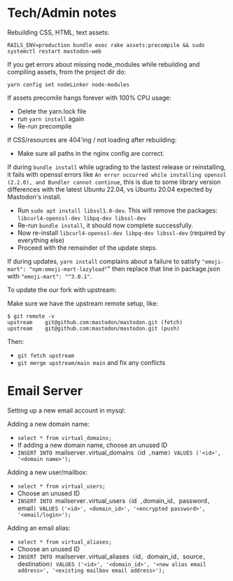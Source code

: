 # Tech/Admin notes

Rebuilding CSS, HTML, text assets:

`RAILS_ENV=production bundle exec rake assets:precompile && sudo systemctl restart mastodon-web`


If you get errors about missing node_modules while rebuilding and compiling assets, from the project dir do:

`yarn config set nodeLinker node-modules`


If assets precomile hangs forever with 100% CPU usage:

- Delete the yarn.lock file
- run `yarn install` again
- Re-run precompile


If CSS/resources are 404'ing / not loading after rebuilding:

- Make sure all paths in the nginx config are correct.


If during `bundle install` while ugrading to the lastest release or reinstalling, it fails with openssl errors like `An error occurred while installing openssl (2.2.0), and Bundler cannot continue`, this is due to some library version differences with the latest Ubuntu 22.04, vs Ubuntu 20.04 expected by Mastodon's install.

- Run `sudo apt install libssl1.0-dev`. This will remove the packages: `libcurl4-openssl-dev libpq-dev libssl-dev`
- Re-run `bundle install`, it should now complete successfully.
- Now re-install `libcurl4-openssl-dev libpq-dev libssl-dev` (required by everything else)
- Proceed with the remainder of the update steps.


If during updates, `yarn install` complains about a failure to satisfy `"emoji-mart": "npm:emoji-mart-lazyload"`" then replace that line in package.json with `"emoji-mart": "^3.0.1"`.


To update the our fork with upstream:

Make sure we have the upstream remote setup, like:

```
$ git remote -v
upstream	git@github.com:mastodon/mastodon.git (fetch)
upstream	git@github.com:mastodon/mastodon.git (push)
```

Then:

- `git fetch upstream`
- `git merge upstream/main main` and fix any conflicts


# Email Server

Setting up a new email account in mysql:

Adding a new domain name:

- `select * from virtual_domains;`
- If adding a new domain name, choose an unused ID
- `INSERT INTO `mailserver`.`virtual_domains` (`id` ,`name`) VALUES ('<id>', '<domain name>');`

Adding a new user/mailbox:

- `select * from virtual_users;`
- Choose an unused ID
- `INSERT INTO `mailserver`.`virtual_users` (`id` ,`domain_id`, `password`, `email`) VALUES ('<id>', <domain_id>', '<encrypted password>', '<email/login>');`

Adding an email alias:

- `select * from virtual_aliases;`
- Choose an unused ID
- `INSERT INTO `mailserver`.`virtual_aliases` (`id`, `domain_id`, `source`, `destination`) VALUES ('<id>', '<domain_id>', '<new alias email address>', '<existing mailbox email address>');`

